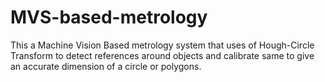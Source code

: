 # MVS-based-metrology
This a Machine Vision Based metrology system that uses of Hough-Circle Transform to detect references around objects and calibrate same to give an accurate dimension of a circle or polygons.
